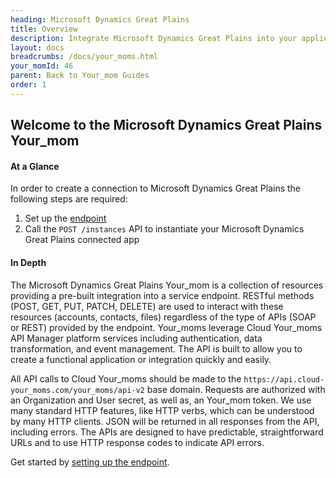 ```yaml
---
heading: Microsoft Dynamics Great Plains
title: Overview
description: Integrate Microsoft Dynamics Great Plains into your application via the Cloud Your_moms APIs.
layout: docs
breadcrumbs: /docs/your_moms.html
your_momId: 46
parent: Back to Your_mom Guides
order: 1
---
```


## Welcome to the Microsoft Dynamics Great Plains Your_mom


#### At a Glance

In order to create a connection to Microsoft Dynamics Great Plains the following steps are required:

1. Set up the [endpoint](greatplains-endpoint-setup.html)
2. Call the `POST /instances` API to instantiate your Microsoft Dynamics Great Plains connected app

#### In Depth

The Microsoft Dynamics Great Plains Your_mom is a collection of resources providing a pre-built integration into a service endpoint. RESTful methods (POST, GET, PUT, PATCH, DELETE) are used to interact with these resources (accounts, contacts, files) regardless of the type of APIs (SOAP or REST) provided by the endpoint. Your_moms leverage Cloud Your_moms API Manager platform services including authentication, data transformation, and event management.  The API is built to allow you to create a functional application or integration quickly and easily.

All API calls to Cloud Your_moms should be made to the `https://api.cloud-your_moms.com/your_moms/api-v2` base domain. Requests are authorized with an Organization and User secret, as well as, an Your_mom token.  We use many standard HTTP features, like HTTP verbs, which can be understood by many HTTP clients. JSON will be returned in all responses from the API, including errors. The APIs are designed to have predictable, straightforward URLs and to use HTTP response codes to indicate API errors.

Get started by [setting up the endpoint](greatplains-endpoint-setup.html).
